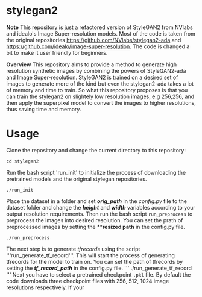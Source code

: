 # stylegan2
**Note** 
This repository is just a refactored version of StyleGAN2 from NVlabs and idealo's Image Super-resolution models. Most of the code is taken from the original repositories https://github.com/NVlabs/stylegan2-ada and https://github.com/idealo/image-super-resolution. The code is changed a bit to make it user friendly for beginners.

**Overview**
This repository aims to provide a method to generate high resolution synthetic images by combining the powers of StyleGAN2-ada and Image Super-resolution. StyleGAN2 is trained on a desired set of images to generate more of the kind but even the stylegan2-ada takes a lot of memory and time to train. So what this repository proposes is that you can train the stylegan2 on slightely low resolution images, e.g 256,256, and then apply the superpixel model to convert the images to higher resolutions, thus saving time and memory. 

# Usage
Clone the repository and change the current directory to this repository:
```
cd stylegan2
```
Run the bash script 'run_init' to initialize the process of downloading the pretrained models and the original stylegan repositories.
```
./run_init
```
Place the dataset in a folder and set ***orig_path*** in the *config.py* file to the dataset folder and change the ***height*** and ***width*** variables according to your output resolution requirements. 
Then run the bash script ```run_preprocess``` to preprocess the images into desired resolution. You can set the prath of preprocessed images by setting the ****resized path** in the config.py file.
```
./run_preprocess
```
The next step is to generate *tfrecords* using the script '''run_generate_tf_record'''. This will start the process of generating tfrecords for the model to train on. You can set the path of tfrecords by setting the ***tf_record_path*** in the config.py file. 
'''
./run_generate_tf_record
'''
Next you have to select a pretrained checkpoint ```.pkl``` file. By default the code downloads three checkpoint files with 256, 512, 1024 image resolutions respectively. If your
